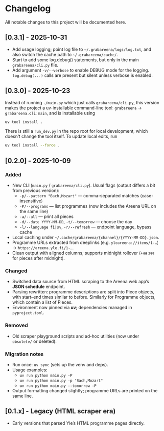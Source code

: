 # Changelog
All notable changes to this project will be documented here.



## [0.3.1] - 2025-10-31
- Add usage logging; point log file to `~/.grabareena/logs/log.txt`, and also switch the cache path to `~/.grabareena/cache/`.
- Start to add some log.debug() statements, but only in the main `grabareena/cli.py` file.
- Add argument `-v/--verbose` to enable DEBUG mode for the logging. `log.debug(...)` calls are present but silent unless verbose is enabled.


## [0.3.0] - 2025-10-23
Instead of running `./main.py` which just calls `grabareena/cli.py`, this version makes the project a uv-installable command-line tool: `grabareena` → `grabareena.cli:main`, and is installable using
```bash
uv tool install .
```
There is still a `run_dev.py` in the repo root for local development, which doesn't change the tool itself. To update local edits, run
```bash
uv tool install --force .
```


## [0.2.0] - 2025-10-09
### Added
- New CLI (`main.py` / `grabareena/cli.py`). Usual flags (output differs a bit from previous version):
  - `-p/--pattern "Bach,Mozart"` — comma-separated matches (case-insensitive)
  - `-P/--programs` — list programmes (now includes the Areena URL on the same line)
  - `-a/--all` — print all pieces
  - `-d/--date YYYY-MM-DD`, `-t/--tomorrow` — choose the day
  - `-l/--language fi|sv`, `-r/--refresh` — endpoint language, bypass cache
- Local caching under `~/.cache/grabareena/{channel}/{YYYY-MM-DD}.json`.
- Programme URLs extracted from deeplinks (e.g. `yleareena://items/1-…`) → `https://areena.yle.fi/1-…`.
- Clean output with aligned columns; supports midnight rollover (`+HH:MM` for pieces after midnight).

### Changed
- Switched data source from HTML scraping to the Areena web app’s **JSON schedule** endpoint.
- Parsing rewritten: programme descriptions are split into Piece objects, with start–end times similar to before. Similarly for Programme objects, which contain a list of Pieces.
- Environment now pinned via **uv**; dependencies managed in `pyproject.toml`.

### Removed
- Old scraper playground scripts and ad-hoc utilities (now under `obsolete/` or deleted).

### Migration notes
- Run once: `uv sync` (sets up the venv and deps).
- Usage examples:
  - `uv run python main.py -P`
  - `uv run python main.py -p "Bach,Mozart"`
  - `uv run python main.py --tomorrow -P`
- Output formatting changed slightly; programme URLs are printed on the same line.


## [0.1.x] - Legacy (HTML scraper era)
- Early versions that parsed Yle’s HTML programme pages directly.
